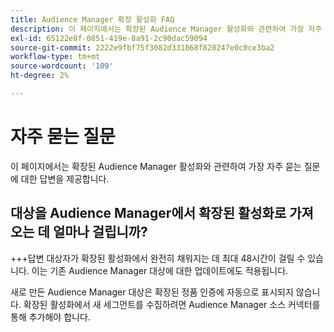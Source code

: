 ```yaml
---
title: Audience Manager 확장 활성화 FAQ
description: 이 페이지에서는 확장된 Audience Manager 활성화와 관련하여 가장 자주 묻는 질문에 대한 답변을 제공합니다.
exl-id: 65122e8f-0851-419e-8a91-2c90dac59094
source-git-commit: 2222e9fbf75f3082d331868f820247e0c0ce3ba2
workflow-type: tm+mt
source-wordcount: '109'
ht-degree: 2%

---
```


# 자주 묻는 질문

이 페이지에서는 확장된 Audience Manager 활성화와 관련하여 가장 자주 묻는 질문에 대한 답변을 제공합니다.

## 대상을 Audience Manager에서 확장된 활성화로 가져오는 데 얼마나 걸립니까?

+++답변
대상자가 확장된 활성화에서 완전히 채워지는 데 최대 48시간이 걸릴 수 있습니다. 이는 기존 Audience Manager 대상에 대한 업데이트에도 적용됩니다.

새로 만든 Audience Manager 대상은 확장된 정품 인증에 자동으로 표시되지 않습니다. 확장된 활성화에서 새 세그먼트를 수집하려면 Audience Manager 소스 커넥터를 통해 추가해야 합니다.
